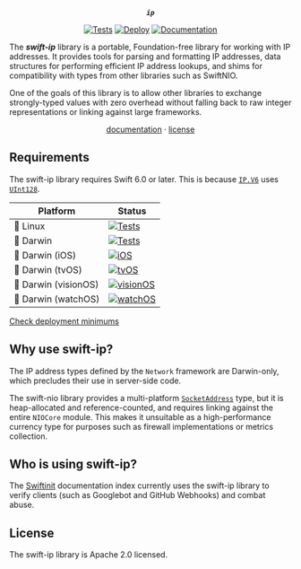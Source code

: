 <div align="center">

***`ip`***

[![Tests](https://github.com/tayloraswift/swift-ip/actions/workflows/Tests.yml/badge.svg)](https://github.com/tayloraswift/swift-ip/actions/workflows/Tests.yml)
[![Deploy](https://github.com/tayloraswift/swift-ip/actions/workflows/Deplpy.yml/badge.svg)](https://github.com/tayloraswift/swift-ip/actions/workflows/Deploy.yml)
[![Documentation](https://github.com/tayloraswift/swift-ip/actions/workflows/Documentation.yml/badge.svg)](https://github.com/tayloraswift/swift-ip/actions/workflows/Documentation.yml)

</div>

The ***swift-ip*** library is a portable, Foundation-free library for working with IP addresses. It provides tools for parsing and formatting IP addresses, data structures for performing efficient IP address lookups, and shims for compatibility with types from other libraries such as SwiftNIO.

One of the goals of this library is to allow other libraries to exchange strongly-typed values with zero overhead without falling back to raw integer representations or linking against large frameworks.

<div align="center">

[documentation](https://swiftinit.org/docs/swift-ip/ip) ·
[license](LICENSE)

</div>


## Requirements

The swift-ip library requires Swift 6.0 or later. This is because [`IP.V6`](https://swiftinit.org/docs/swift-ip/ip/ip/v6) uses [`UInt128`](https://swiftinit.org/docs/swift/swift/uint128).


| Platform | Status |
| -------- | ------ |
| 🐧 Linux | [![Tests](https://github.com/tayloraswift/swift-ip/actions/workflows/Tests.yml/badge.svg)](https://github.com/tayloraswift/swift-ip/actions/workflows/Tests.yml) |
| 🍏 Darwin | [![Tests](https://github.com/tayloraswift/swift-ip/actions/workflows/Tests.yml/badge.svg)](https://github.com/tayloraswift/swift-ip/actions/workflows/Tests.yml) |
| 🍏 Darwin (iOS) | [![iOS](https://github.com/tayloraswift/swift-ip/actions/workflows/iOS.yml/badge.svg)](https://github.com/tayloraswift/swift-ip/actions/workflows/iOS.yml) |
| 🍏 Darwin (tvOS) | [![tvOS](https://github.com/tayloraswift/swift-ip/actions/workflows/tvOS.yml/badge.svg)](https://github.com/tayloraswift/swift-ip/actions/workflows/tvOS.yml) |
| 🍏 Darwin (visionOS) | [![visionOS](https://github.com/tayloraswift/swift-ip/actions/workflows/visionOS.yml/badge.svg)](https://github.com/tayloraswift/swift-ip/actions/workflows/visionOS.yml) |
| 🍏 Darwin (watchOS) | [![watchOS](https://github.com/tayloraswift/swift-ip/actions/workflows/watchOS.yml/badge.svg)](https://github.com/tayloraswift/swift-ip/actions/workflows/watchOS.yml) |


[Check deployment minimums](https://swiftinit.org/docs/swift-ip#ss:platform-requirements)


## Why use swift-ip?

The IP address types defined by the `Network` framework are Darwin-only, which precludes their use in server-side code.

The swift-nio library provides a multi-platform [`SocketAddress`](https://swiftinit.org/docs/swift-nio/niocore/socketaddress) type, but it is heap-allocated and reference-counted, and requires linking against the entire `NIOCore` module. This makes it unsuitable as a high-performance currency type for purposes such as firewall implementations or metrics collection.


## Who is using swift-ip?

The [Swiftinit](https://swiftinit.org) documentation index currently uses the swift-ip library to verify clients (such as Googlebot and GitHub Webhooks) and combat abuse.


## License

The swift-ip library is Apache 2.0 licensed.
